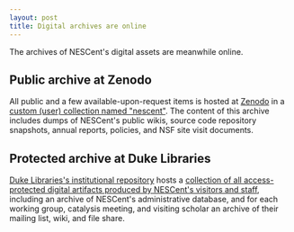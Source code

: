 ```yaml
---
layout: post
title: Digital archives are online
---
```


The archives of NESCent's digital assets are meanwhile online.

## Public archive at Zenodo

All public and a few available-upon-request items is hosted at [Zenodo](http://zenodo.org) in a [custom (user) collection named "nescent"](http://zenodo.org/collection/user-nescent). The content of this archive includes dumps of NESCent's public wikis, source code repository snapshots, annual reports, policies, and NSF site visit documents.

## Protected archive at Duke Libraries

[Duke Libraries's institutional repository](http://repository.lib.duke.edu) hosts a [collection of all access-protected digital artifacts produced by NESCent's visitors and staff](https://repository.lib.duke.edu/?f%5Badmin_set_facet_sim%5D%5B%5D=nescent), including an archive of NESCent's administrative database, and for each working group, catalysis meeting, and visiting scholar an archive of their mailing list, wiki, and file share.